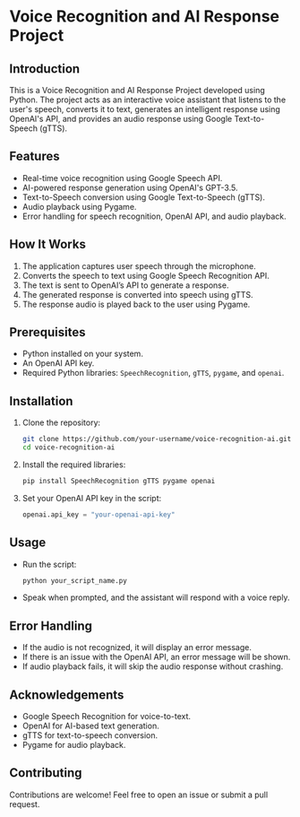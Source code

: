 # Voice Recognition and AI Response Project

## Introduction

This is a Voice Recognition and AI Response Project developed using Python. The project acts as an interactive voice assistant that listens to the user's speech, converts it to text, generates an intelligent response using OpenAI's API, and provides an audio response using Google Text-to-Speech (gTTS).

## Features

* Real-time voice recognition using Google Speech API.
* AI-powered response generation using OpenAI's GPT-3.5.
* Text-to-Speech conversion using Google Text-to-Speech (gTTS).
* Audio playback using Pygame.
* Error handling for speech recognition, OpenAI API, and audio playback.

## How It Works

1. The application captures user speech through the microphone.
2. Converts the speech to text using Google Speech Recognition API.
3. The text is sent to OpenAI’s API to generate a response.
4. The generated response is converted into speech using gTTS.
5. The response audio is played back to the user using Pygame.

## Prerequisites

* Python installed on your system.
* An OpenAI API key.
* Required Python libraries: `SpeechRecognition`, `gTTS`, `pygame`, and `openai`.

## Installation

1. Clone the repository:

   ```bash
   git clone https://github.com/your-username/voice-recognition-ai.git
   cd voice-recognition-ai
   ```
2. Install the required libraries:

   ```bash
   pip install SpeechRecognition gTTS pygame openai
   ```
3. Set your OpenAI API key in the script:

   ```python
   openai.api_key = "your-openai-api-key"
   ```

## Usage

* Run the script:

  ```bash
  python your_script_name.py
  ```
* Speak when prompted, and the assistant will respond with a voice reply.

## Error Handling

* If the audio is not recognized, it will display an error message.
* If there is an issue with the OpenAI API, an error message will be shown.
* If audio playback fails, it will skip the audio response without crashing.

## Acknowledgements

* Google Speech Recognition for voice-to-text.
* OpenAI for AI-based text generation.
* gTTS for text-to-speech conversion.
* Pygame for audio playback.

## Contributing

Contributions are welcome! Feel free to open an issue or submit a pull request.



